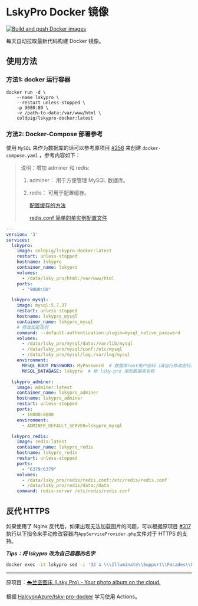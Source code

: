 # LskyPro Docker 镜像

[![Build and push Docker images](https://github.com/cold-pig/LskyPro-Docker/actions/workflows/update-docker.yaml/badge.svg)](https://github.com/cold-pig/LskyPro-Docker/actions/workflows/update-docker.yaml)

每天自动拉取最新代码构建 Docker 镜像。

## 使用方法

### 方法1: docker 运行容器

```docker
docker run -d \
    --name lskypro \
    --restart unless-stopped \
    -p 9080:80 \
    -v /path-to-data:/var/www/html \
    coldpig/lskypro-docker:latest
```

### 方法2: Docker-Compose 部署参考

使用 `MySQL` 来作为数据库的话可以参考原项目 [#256](https://github.com/lsky-org/lsky-pro/issues/256) 来创建 `docker-compose.yaml` ，参考内容如下：

> 说明：增加 adminer 和 redis: 
>
> 1. adminer： 用于方便管理 MySQL 数据库。
>
> 2. redis： 可用于配置缓存。 
>
>    [配置缓存的方法](https://docs.lsky.pro/docs/v2/advanced/cache.html#%E4%BD%BF%E7%94%A8-redis)
>
>    [redis.conf 简单的单实例配置文件](https://github.com/cold-pig/LskyPro-Docker/blob/master/redis.conf)



```yaml
---
version: '3'
services:
  lskypro:
    image: coldpig/lskypro-docker:latest
    restart: unless-stopped
    hostname: lskypro
    container_name: lskypro
    volumes:
      - /data/lsky_pro/html:/var/www/html
    ports:
      - "9080:80"

  lskypro_mysql:
    image: mysql:5.7.37
    restart: unless-stopped
    hostname: lskypro_mysql
    container_name: lskypro_mysql
    # 修改加密规则
    command: --default-authentication-plugin=mysql_native_password
    volumes:
      - /data/lsky_pro/mysql/data:/var/lib/mysql
      - /data/lsky_pro/mysql/conf:/etc/mysql
      - /data/lsky_pro/mysql/log:/var/log/mysql
    environment:
      MYSQL_ROOT_PASSWORD: MyPassword  # 数据库root用户密码（请自行修改密码）
      MYSQL_DATABASE: lskypro  # 给 lsky-pro 用的数据库名称

  lskypro_adminer:
    image: adminer:latest
    container_name: lskypro_adminer
    hostname: lskypro_adminer
    restart: unless-stopped
    ports:
      - 18080:8080
    environment:
      - ADMINER_DEFAULT_SERVER=lskypro_mysql

  lskypro_redis:
    image: redis:latest
    container_name: lskypro_redis
    hostname: lskypro_redis
    restart: unless-stopped
    ports:
      - "6379:6379"
    volumes:
      - /data/lsky_pro/redis/redis.conf:/etc/redis/redis.conf 
      - /data/lsky_pro/redis/data:/data
    command: redis-server /etc/redis/redis.conf
```


## 反代 HTTPS

如果使用了 Nginx 反代后，如果出现无法加载图片的问题，可以根据原项目 [#317](https://github.com/lsky-org/lsky-pro/issues/317) 执行以下指令来手动修改容器内`AppServiceProvider.php`文件对于 HTTPS 的支持。

***Tips：将 lskypro 改为自己容器的名字***

```bash
docker exec -it lskypro sed -i '32 a \\\Illuminate\\Support\\Facades\\URL::forceScheme('"'"'https'"'"');' /var/www/html/app/Providers/AppServiceProvider.php
```


------
原项目：[☁️兰空图床 (Lsky Pro) - Your photo album on the cloud.](https://github.com/lsky-org/lsky-pro)

根据 [HalcyonAzure/lsky-pro-docker](https://github.com/HalcyonAzure/lsky-pro-docker) 学习使用 Actions。 

